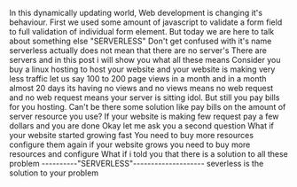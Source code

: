 In this dynamically updating world, Web development is changing it's behaviour.
First we used some amount of javascript to validate a form field to full validation of individual form 
element.
But today we are here to talk about something else "SERVERLESS"
Don't get confused with it's name serverless actually does not mean that there are no server's
There are servers and in this post i will show you what all these means
Consider you buy a linux hosting to host your website and your website is making very less traffic
let us say 100 to 200 page views in a month and in a month almost 20 days its having no views
and no views means no web request and no web request means your server is sitting idol. But still you pay 
bills for you hosting. 
Can't be there some solution like pay bills on the amount of server resource you use?
If your website is making few request pay a few dollars and you are done
Okay let me ask you a second question 
What if your website started growing fast
You need to buy more resources configure them
again if your website grows you need to buy more resources and configure
What if i told you that there is a solution to all these problem
----------"SERVERLESS"--------------------
severless is the solution to your problem

